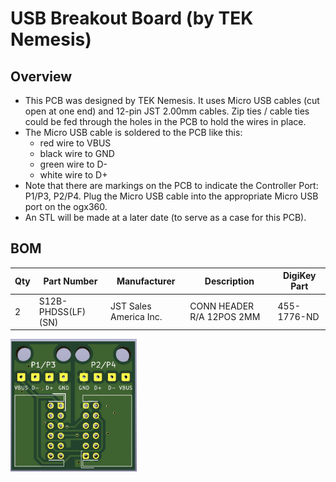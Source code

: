 # USB Breakout Board (by TEK Nemesis)

## Overview

* This PCB was designed by TEK Nemesis. It uses Micro USB cables (cut open at one end) and 12-pin JST 2.00mm cables.  Zip ties / cable ties could be fed through the holes in the PCB to hold the wires in place.
* The Micro USB cable is soldered to the PCB like this:
  - red wire to VBUS
  - black wire to GND
  - green wire to D-
  - white wire to D+
* Note that there are markings on the PCB to indicate the Controller Port:  P1/P3, P2/P4.  Plug the Micro USB cable into the appropriate Micro USB port on the ogx360.
* An STL will be made at a later date (to serve as a case for this PCB).

## BOM

| Qty | Part Number             | Manufacturer              | Description                        | DigiKey Part        |
|-----|-------------------------|---------------------------|------------------------------------|---------------------|
| 2   | S12B-PHDSS(LF)(SN)      | JST Sales America Inc.    | CONN HEADER R/A 12POS 2MM          | 	455-1776-ND        |

<img src="./Images/PCB.jpg" width="40%"/> 

